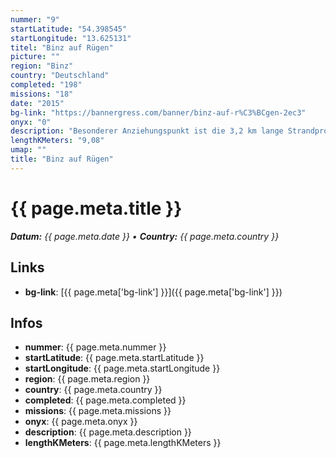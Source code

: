 ```yaml
---
nummer: "9"
startLatitude: "54.398545"
startLongitude: "13.625131"
titel: "Binz auf Rügen"
picture: ""
region: "Binz"
country: "Deutschland"
completed: "198"
missions: "18"
date: "2015"
bg-link: "https://bannergress.com/banner/binz-auf-r%C3%BCgen-2ec3"
onyx: "0"
description: "Besonderer Anziehungspunkt ist die 3,2 km lange Strandpromenade mit zahlreichen und liebevoll restaurierten Bädervillen, Hotels, Cafés und Restaurants sowie der Seebrücke."
lengthKMeters: "9,08"
umap: ""
title: "Binz auf Rügen"
---
```


# {{ page.meta.title }}
_**Datum:** {{ page.meta.date }} • **Country:** {{ page.meta.country }}_

## Links
- **bg-link**: [{{ page.meta['bg-link'] }}]({{ page.meta['bg-link'] }})

## Infos
- **nummer**: {{ page.meta.nummer }}
- **startLatitude**: {{ page.meta.startLatitude }}
- **startLongitude**: {{ page.meta.startLongitude }}
- **region**: {{ page.meta.region }}
- **country**: {{ page.meta.country }}
- **completed**: {{ page.meta.completed }}
- **missions**: {{ page.meta.missions }}
- **onyx**: {{ page.meta.onyx }}
- **description**: {{ page.meta.description }}
- **lengthKMeters**: {{ page.meta.lengthKMeters }}


